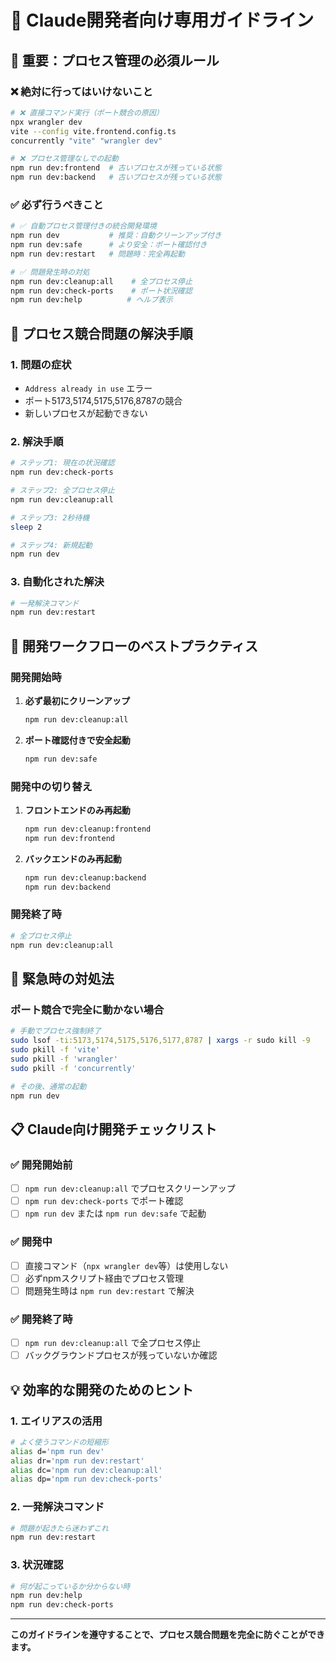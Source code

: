# 🤖 Claude開発者向け専用ガイドライン

## 🚨 重要：プロセス管理の必須ルール

### ❌ 絶対に行ってはいけないこと

```bash
# ❌ 直接コマンド実行（ポート競合の原因）
npx wrangler dev
vite --config vite.frontend.config.ts
concurrently "vite" "wrangler dev"

# ❌ プロセス管理なしでの起動
npm run dev:frontend  # 古いプロセスが残っている状態
npm run dev:backend   # 古いプロセスが残っている状態
```

### ✅ 必ず行うべきこと

```bash
# ✅ 自動プロセス管理付きの統合開発環境
npm run dev           # 推奨：自動クリーンアップ付き
npm run dev:safe      # より安全：ポート確認付き
npm run dev:restart   # 問題時：完全再起動

# ✅ 問題発生時の対処
npm run dev:cleanup:all    # 全プロセス停止
npm run dev:check-ports    # ポート状況確認
npm run dev:help          # ヘルプ表示
```

## 🔧 プロセス競合問題の解決手順

### 1. 問題の症状
- `Address already in use` エラー
- ポート5173,5174,5175,5176,8787の競合
- 新しいプロセスが起動できない

### 2. 解決手順

```bash
# ステップ1: 現在の状況確認
npm run dev:check-ports

# ステップ2: 全プロセス停止
npm run dev:cleanup:all

# ステップ3: 2秒待機
sleep 2

# ステップ4: 新規起動
npm run dev
```

### 3. 自動化された解決

```bash
# 一発解決コマンド
npm run dev:restart
```

## 🎯 開発ワークフローのベストプラクティス

### 開発開始時

1. **必ず最初にクリーンアップ**
   ```bash
   npm run dev:cleanup:all
   ```

2. **ポート確認付きで安全起動**
   ```bash
   npm run dev:safe
   ```

### 開発中の切り替え

1. **フロントエンドのみ再起動**
   ```bash
   npm run dev:cleanup:frontend
   npm run dev:frontend
   ```

2. **バックエンドのみ再起動**
   ```bash
   npm run dev:cleanup:backend
   npm run dev:backend
   ```

### 開発終了時

```bash
# 全プロセス停止
npm run dev:cleanup:all
```

## 🚨 緊急時の対処法

### ポート競合で完全に動かない場合

```bash
# 手動でプロセス強制終了
sudo lsof -ti:5173,5174,5175,5176,5177,8787 | xargs -r sudo kill -9
sudo pkill -f 'vite'
sudo pkill -f 'wrangler'
sudo pkill -f 'concurrently'

# その後、通常の起動
npm run dev
```

## 📋 Claude向け開発チェックリスト

### ✅ 開発開始前
- [ ] `npm run dev:cleanup:all` でプロセスクリーンアップ
- [ ] `npm run dev:check-ports` でポート確認
- [ ] `npm run dev` または `npm run dev:safe` で起動

### ✅ 開発中
- [ ] 直接コマンド（`npx wrangler dev`等）は使用しない
- [ ] 必ずnpmスクリプト経由でプロセス管理
- [ ] 問題発生時は `npm run dev:restart` で解決

### ✅ 開発終了時
- [ ] `npm run dev:cleanup:all` で全プロセス停止
- [ ] バックグラウンドプロセスが残っていないか確認

## 💡 効率的な開発のためのヒント

### 1. エイリアスの活用
```bash
# よく使うコマンドの短縮形
alias d='npm run dev'
alias dr='npm run dev:restart'
alias dc='npm run dev:cleanup:all'
alias dp='npm run dev:check-ports'
```

### 2. 一発解決コマンド
```bash
# 問題が起きたら迷わずこれ
npm run dev:restart
```

### 3. 状況確認
```bash
# 何が起こっているか分からない時
npm run dev:help
npm run dev:check-ports
```

---

**このガイドラインを遵守することで、プロセス競合問題を完全に防ぐことができます。**